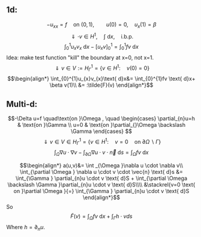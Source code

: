 ## 1d:
$$-u_{xx}= f \quad\text{on }(0,1), \qquad u(0)=0, \quad u_{x}(1)=\beta $$
$$\Downarrow \cdot v\in H^{1}, \quad \int \text{ d}x, \quad \text{i.b.p.}$$
$$\int_{0}^{1}u_{x}v_{x}\text{ d}x- \left[u_{x}v \right]_{0}^{1}=\int_{0}^{1}fv \text{ d}x$$
Idea: make test function "kill" the boundary at x=0, not x=1.
$$\Downarrow v \in V:=H^1 _{\Gamma }=\{v \in H^{1}:\quad v(0)=0 \}$$
$$\begin{align*}
\int_{0}^{1}u_{x}v_{x}\text{ d}x&= \int_{0}^{1}fv \text{ d}x+ \beta v(1)\\
	&= :\tilde{F}(v)
\end{align*}$$
## Multi-d:
$$-\Delta u=f \quad\text{on }\Omega , \quad \begin{cases}
\partial_{n}u=h  & \text{on }\Gamma \\
u=0  & \text{on }\partial_{}\Omega \backslash \Gamma 
\end{cases} $$
$$\Downarrow v\in V\in H^{1}_{\Gamma }=\{v\in H^{1}:\quad v=0 \quad\text{on }\partial_{} \Omega \backslash \Gamma \}$$
$$\int_{\Omega }\nabla u \cdot \nabla v-\int_{\partial \Omega }\nabla u \cdot v \cdot \vec{n}\text{ d}s=\int_{\Omega }fv \text{ d}x$$

$$\begin{align*}
a(u,v)&= \int _{\Omega }\nabla u \cdot \nabla v\\
	\int_{\partial \Omega } \nabla u \cdot v \cdot \vec{n} \text{ d}s &= \int_{\Gamma } \partial_{n}u \cdot v \text{ d}S + \int_{\partial \Omega \backslash \Gamma }\partial_{n}u \cdot v \text{ d}S\\\\
&\stackrel{v=0 \text{ on }\partial \Omega }{=} \int_{\Gamma } \partial_{n}u \cdot v \text{ d}S
\end{align*}$$
So 
$$\tilde{F}(v)=\int_{\Omega }fv \text{ d}x+\int_{\Gamma }h \cdot v ds$$
Where $h= \partial_{n}u$.
